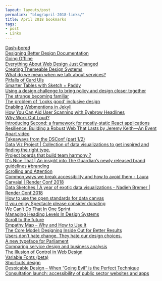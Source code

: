 ```yaml
---
layout: layouts/post
permalink: "blog/april-2018-links/"
title: April 2018 bookmarks
tags:
- post
- Links
---
```


<dl>
  
  <dt><a href="https://medium.com/@drryandunn/dash-bored-f0c460a240e6">Dash-bored</a></dt>
  <dd></dd>
  
  <dt><a href="https://medium.muz.li/design-docs-6bb34589f7a9">Designing Better Design Documentation</a></dt>
  <dd></dd>
  
  <dt><a href="https://abookapart.com/products/going-offline">Going Offline</a></dt>
  <dd></dd>
  
  <dt><a href="https://speakerdeck.com/jensimmons/everything-about-web-design-just-changed">Everything About Web Design Just Changed</a></dt>
  <dd></dd>
  
  <dt><a href="http://bradfrost.com/blog/post/creating-themeable-design-systems/">Creating Themeable Design Systems</a></dt>
  <dd></dd>
  
  <dt><a href="https://gds.blog.gov.uk/2018/04/04/what-do-we-mean-when-we-talk-about-services/">What do we mean when we talk about services?</a></dt>
  <dd></dd>
  
  <dt><a href="https://daverupert.com/2018/04/pitfalls-of-card-uis/">Pitfalls of Card UIs</a></dt>
  <dd></dd>
  
  <dt><a href="https://medium.com/sketch-app-sources/smarter-tables-with-sketch-paddy-3214f6594611">Smarter Tables with Sketch +&nbsp;Paddy</a></dt>
  <dd></dd>
  
  <dt><a href="https://dwpdigital.blog.gov.uk/2018/03/27/using-a-design-challenge-to-bring-policy-and-design-closer-together/">Using a design challenge to bring policy and design closer together</a></dt>
  <dd></dd>
  
  <dt><a href="https://medium.com/@BenHolliday/the-strange-becoming-familiar-218df65c9a4c">The strange becoming&nbsp;familiar</a></dt>
  <dd></dd>
  
  <dt><a href="https://medium.com/@acuity_design/the-problem-of-looks-good-inclusive-design-741022b4ac44">The problem of ‘Looks good’ inclusive design</a></dt>
  <dd></dd>
  
  <dt><a href="https://www.aaron-gustafson.com/notebook/enabling-webmentions-in-jekyll/">Enabling Webmentions in Jekyll</a></dt>
  <dd></dd>
  
  <dt><a href="http://uxmovement.com/content/how-you-can-aid-user-scanning-with-eyebrow-headlines/">How You Can Aid User Scanning with Eyebrow Headlines</a></dt>
  <dd></dd>
  
  <dt><a href="https://neiltamplin.me/why-work-out-loud-a432de7b6883">Why Work Out&nbsp;Loud?</a></dt>
  <dd></dd>
  
  <dt><a href="https://wildlyinaccurate.com/introducing-second-a-framework-for-mostly-static-react-applications">Introducing Second: a framework for mostly-static React applications</a></dt>
  <dd></dd>
  
  <dt><a href="https://aneventapart.com/news/post/resilience-building-a-robust-web-that-lasts-jeremy-keith-an-event-apart">Resilience: Building a Robust Web That Lasts by Jeremy Keith—An Event Apart video</a></dt>
  <dd></dd>
  
  <dt><a href="https://medium.com/dsconf/takeaways-from-the-dsconf-part-1-2-90730393ee3d">Takeaways from the DSConf (part&nbsp;1/2)</a></dt>
  <dd></dd>
  
  <dt><a href="http://datavizproject.com/">Data Viz Project | Collection of data visualizations to get inspired and finding the right type.</a></dt>
  <dd></dd>
  
  <dt><a href="http://www.purple.pm/">Project boards that build team harmony ?</a></dt>
  <dd></dd>
  
  <dt><a href="https://pinthemall.net/pin/561cdc9481edb/">It's Nice That | An insight into The Guardian’s newly released brand guidelines #branding</a></dt>
  <dd></dd>
  
  <dt><a href="https://www.nngroup.com/articles/scrolling-and-attention/">Scrolling and Attention</a></dt>
  <dd></dd>
  
  <dt><a href="https://www.youtube.com/watch?v=O_OJfY4Jax4&amp;amp=&amp;t=0s&amp;amp=&amp;index=11">Common ways we break accessibility and how to avoid them - Laura Carvajal | Render Conf 2018</a></dt>
  <dd></dd>
  
  <dt><a href="https://www.youtube.com/watch?v=ZqoqBfwULbQ&amp;amp=&amp;t=0s&amp;amp=&amp;index=13">Data Sketches | A year of exotic data visualizations - Nadieh Bremer | Render Conf 2018</a></dt>
  <dd></dd>
  
  <dt><a href="https://standards.theodi.org/useful-tools/how-to-use-the-open-standards-for-data-canvas/">How to use the open standards for data canvas</a></dt>
  <dd></dd>
  
  <dt><a href="https://www.spectacleapp.com/">If you enjoy Spectacle please consider donating</a></dt>
  <dd></dd>
  
  <dt><a href="https://hackernoon.com/we-cant-do-that-in-one-sprint-a6780d67480">We Can’t Do That In One&nbsp;Sprint</a></dt>
  <dd></dd>
  
  <dt><a href="https://medium.com/@Heydon/managing-heading-levels-in-design-systems-18be9a746fa3">Managing Heading Levels In Design&nbsp;Systems</a></dt>
  <dd></dd>
  
  <dt><a href="https://evilmartians.com/chronicles/scroll-to-the-future-modern-javascript-css-scrolling-implementations">Scroll to&nbsp;the&nbsp;future</a></dt>
  <dd></dd>
  
  <dt><a href="https://www.interaction-design.org/literature/article/empathy-map-why-and-how-to-use-it">Empathy Map – Why and How to Use It</a></dt>
  <dd></dd>
  
  <dt><a href="https://alistapart.com/article/the-core-model-designing-inside-out-for-better-results">The Core Model: Designing Inside Out for Better Results</a></dt>
  <dd></dd>
  
  <dt><a href="https://articles.uie.com/users-dont-hate-change-they-hate-our-design-choices/">Users don’t hate change. They hate our design choices.</a></dt>
  <dd></dd>
  
  <dt><a href="https://pds.blog.parliament.uk/2018/04/23/a-new-typeface-for-parliament/">A new typeface for Parliament</a></dt>
  <dd></dd>
  
  <dt><a href="https://medium.com/leading-service-design/comparing-service-design-and-business-analysis-aed52d8ea8fb">Comparing service design and business&nbsp;analysis</a></dt>
  <dd></dd>
  
  <dt><a href="http://alistapart.com/article/the-illusion-of-control-in-web-design">The Illusion of Control in Web Design</a></dt>
  <dd></dd>
  
  <dt><a href="https://v-fonts.com/">Variable Fonts (beta)</a></dt>
  <dd></dd>
  
  <dt><a href="http://shortcuts.design/">Shortcuts.design</a></dt>
  <dd></dd>
  
  <dt><a href="https://articles.uie.com/despicable-design-when-going-evil-is-the-perfect-technique/">Despicable Design – When “Going Evil” is the Perfect Technique</a></dt>
  <dd></dd>
  
  <dt><a href="https://gds.blog.gov.uk/2018/04/30/consultation-launch-accessibility-of-public-sector-websites-and-apps/">Consultation launch: accessibility of public sector websites and apps</a></dt>
  <dd></dd>
  
</dl>
